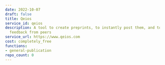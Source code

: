 ```yaml
---
date: 2022-10-07
draft: false
title: Qeios
service_id: qeios
description: A tool to create preprints, to instantly post them, and to receive early
  feedback from peers
service_url: https://www.qeios.com
cost: completely_free
functions:
- general-publication
repo_count: 0
---
```



